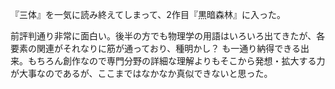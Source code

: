 『三体』を一気に読み終えてしまって、2作目『黒暗森林』に入った。

前評判通り非常に面白い。後半の方でも物理学の用語はいろいろ出てきたが、各要素の関連がそれなりに筋が通っており、種明かし？ も一通り納得できる出来。もちろん創作なので専門分野の詳細な理解よりもそこから発想・拡大する力が大事なのであるが、ここまではなかなか真似できないと思った。
